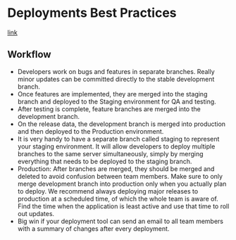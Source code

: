 # Deployments Best Practices
[link](http://guides.beanstalkapp.com/deployments/best-practices.html)

## Workflow

- Developers work on bugs and features in separate branches. Really minor updates can be committed directly to the stable development branch.
- Once features are implemented, they are merged into the staging branch and deployed to the Staging environment for QA and testing.
- After testing is complete, feature branches are merged into the development branch.
- On the release data, the development branch is merged into production and then deployed to the Production environment.
- It is very handy to have a separate branch called staging to represent your staging environment. It will allow developers to deploy multiple branches to the same server simultaneously, simply by merging everything that needs to be deployed to the staging branch.
- Production: After branches are merged, they should be merged and deleted to avoid confusion between team members. Make sure to only merge development branch into production only when you actually plan to deploy. We recommend always deploying major releases to production at a scheduled time, of which the whole team is aware of. Find the time when the application is least active and use that time to roll out updates.
- Big win if your deployment tool can send an email to all team members with a summary of changes after every deployment.

